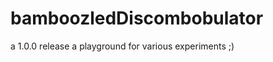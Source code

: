 bamboozledDiscombobulator
=========================
a 1.0.0 release
a playground for various experiments ;)
